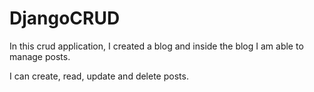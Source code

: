 # DjangoCRUD

In this crud application, I created a blog and inside the blog I am able to manage posts.

I can create, read, update and delete posts.

